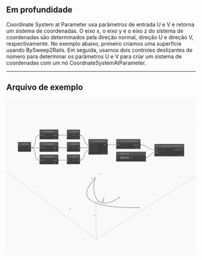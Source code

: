 ## Em profundidade
Coordinate System at Parameter usa parâmetros de entrada U e V e retorna um sistema de coordenadas. O eixo x, o eixo y e o eixo z do sistema de coordenadas são determinados pela direção normal, direção U e direção V, respectivamente. No exemplo abaixo, primeiro criamos uma superfície usando BySweep2Rails. Em seguida, usamos dois controles deslizantes de número para determinar os parâmetros U e V para criar um sistema de coordenadas com um nó CoordnateSystemAtParameter.
___
## Arquivo de exemplo

![CoordinateSystemAtParameter](./Autodesk.DesignScript.Geometry.Curve.CoordinateSystemAtParameter_img.jpg)

